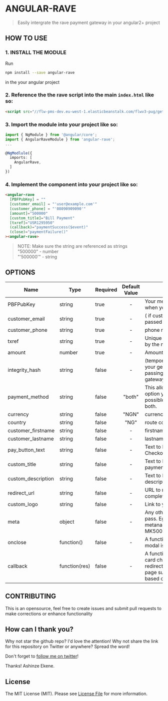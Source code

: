 # ANGULAR-RAVE

> Easily intergrate the rave payment gateway in your angular2+ project

## HOW TO USE

### 1. INSTALL THE MODULE 
  Run
  ```sh
  npm install --save angular-rave
  ``` 
  in the your angular project 
  
### 2. Reference the the rave script into the main `index.html` like so:

  ```html
  <script src="//flw-pms-dev.eu-west-1.elasticbeanstalk.com/flwv3-pug/getpaidx/api/flwpbf-inline.js"></script>
  
  ```
### 3. Import the module into your project like so:

  ```ts
  import { NgModule } from '@angular/core';
  import { AngularRaveModule } from 'angular-rave';
  ...

  @NgModlule({
    imports: [
      AngularRave,
    ]
  })

  ```
### 4. Implement the component into your project like so:

  ```html
  <angular-rave
    [PBFPubKey] = ""
    [customer_email] = "'user@example.com'"
    [customer_phone] = "'08090909090'"
    [amount]="500000"
    [custom_title]="Bill Payment"
    [txref]="USR1295950"
    (callback)="paymentSuccess($event)"
    (close)="paymentFailure()"
  ><angular-rave>
  ```
  > NOTE: Make sure the string are referenced as strings \
      "500000" - number \
      "'500000'" - string


## OPTIONS

| Name                  | Type        | Required         | Default Value | Description                                      |
|-----------------------|------------ |------------------|:-------------:|--------------------------------------------------|
PBFPubKey               | string      |  true            | -             | Your merchant public key provided when you create a button.
customer_email          | string      |  true            | -             | ( if customer phone number is not passed )	Email of the customer.
customer_phone          | string      |  true            | -             | phone number of the customer.
txref                   | string      |  true            | -             | Unique transaction reference provided by the merchant.
amount                  | number      |  true            | -             | Amount to charge.
integrity_hash          | string      |  false           | -             | (temporarily)	This is a sha256 hash of your getpaidSetup values, it is used for passing secured values to the payment gateway.
payment_method          | string      |  false           | "both"        | This allows you select the payment option you want for your users, possible values are card, account or both.
currency                | string      |  false           | "NGN"         | currency to charge the card in.
country                 | string      |  false           | "NG"          | route country.
customer_firstname      | string      |  false           | -             | firstname of the customer.
customer_lastname       | string      |  false           | -             | lastname of the customer.
pay_button_text         | string      |  false           | -             | Text to be displayed on the Rave Checkout Button.
custom_title            | string      |  false           | -             | Text to be displayed as the title of the payment modal.
custom_description      | string      |  false           | -             | Text to be displayed as a short modal description.
redirect_url            | string      |  false           | -             | URL to redirect to when transaction is completed.
custom_logo             | string      |  false           | -             | Link to your custom image.
meta                    | object      |  false           | -             | Any other custom data you wish to pass. Eg- [{   metaname:‘flightid’,metavalue:‘93849-MK5000’}]
onclose                 | function()  |  false           | -             | A function to be called when the pay modal is closed.
callback                | function(res) |  false         | -             | A function to be called on successful card charge. User’s can always be redirected to a successful or failed page supplied by the merchant here based on response.

## CONTRIBUTING

  This is an opensource, feel free to create issues and submit pull requests to make corrections or enhance functionality
  
## How can I thank you?

Why not star the github repo? I'd love the attention! Why not share the link for this repository on Twitter or anywhere? Spread the word!

Don't forget to [follow me on twitter](https://twitter.com/ashinzekene)!

Thanks!
Ashinze Ekene.

## License

The MIT License (MIT). Please see [License File](LICENSE.md) for more information. 